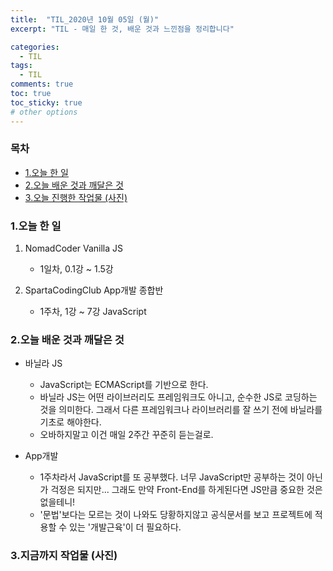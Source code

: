 ```yaml
---
title:  "TIL_2020년 10월 05일 (월)"
excerpt: "TIL - 매일 한 것, 배운 것과 느낀점을 정리합니다"

categories:
  - TIL
tags:
  - TIL
comments: true
toc: true
toc_sticky: true
# other options
---
```



<h3>목차</h3>

- [1.오늘 한 일](#1오늘-한-일)
- [2.오늘 배운 것과 깨달은 것](#2오늘-배운-것과-깨달은-것)
- [3.오늘 진행한 작업물 (사진)](#3오늘-진행한-작업물-사진)
  

### 1.오늘 한 일
    
1. NomadCoder Vanilla JS
    - 1일차, 0.1강 ~ 1.5강
    
2. SpartaCodingClub App개발 종합반
    - 1주차, 1강 ~ 7강 JavaScript
      
### 2.오늘 배운 것과 깨달은 것

- 바닐라 JS
    - JavaScript는 ECMAScript를 기반으로 한다.
    - 바닐라 JS는 어떤 라이브러리도 프레임워크도 아니고, 순수한 JS로 코딩하는 것을 의미한다.
    그래서 다른 프레임워크나 라이브러리를 잘 쓰기 전에 바닐라를 기초로 해야한다.
    - 오바하지말고 이건 매일 2주간 꾸준히 듣는걸로. 

- App개발
    - 1주차라서 JavaScript를 또 공부했다.
    너무 JavaScript만 공부하는 것이 아닌가 걱정은 되지만...
    그래도 만약 Front-End를 하게된다면 JS만큼 중요한 것은 없을테니!
    - '문법'보다는 모르는 것이 나와도 당황하지않고 공식문서를 보고 프로젝트에 적용할 수 있는 '개발근육'이 더 필요하다.
    
### 3.지금까지 작업물 (사진)
